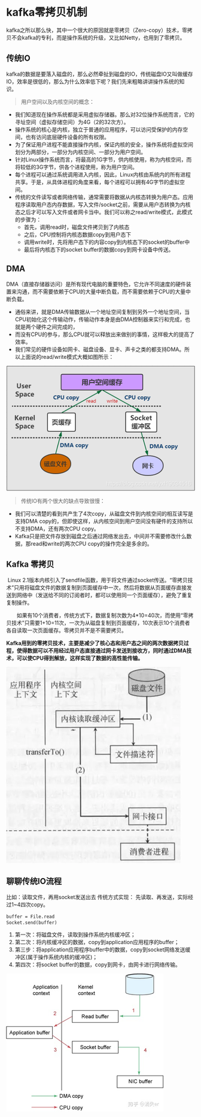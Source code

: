 # kafka零拷贝机制

kafka之所以那么快，其中一个很大的原因就是零拷贝（Zero-copy）技术，零拷贝不会kafka的专利，而是操作系统的升级，又比如Netty，也用到了零拷贝。



## 传统IO

kafka的数据是要落入磁盘的，那么必然牵扯到磁盘的IO，传统磁盘IO又叫做缓存IO，效率是很低的，那么为什么效率低下呢？我们先来粗略讲讲操作系统的知识。



> 用户空间以及内核空间的概念：

+ 我们知道现在操作系统都是采用虚拟存储器。那么对32位操作系统而言，它的寻址空间（虚拟存储空间）为4G（2的32次方）。
+ 操作系统的核心是内核，独立于普通的应用程序，可以访问受保护的内存空间，也有访问底层硬件设备的所有权限。
+ 为了保证用户进程不能直接操作内核，保证内核的安全，操作系统将虚拟空间划分为两部分，一部分为内核空间、一部分为用户空间。
+ 针对Linux操作系统而言，将最高的1G字节，供内核使用，称为内核空间，而将较低的3G字节，供各个进程使用，称为用户空间。
+ 每个进程可以通过系统调用进入内核，因此，Linux内核由系统内的所有进程共享。于是，从具体进程的角度来看，每个进程可以拥有4G字节的虚拟空间。
+ 传统的文件读写或者网络传输，通常需要将数据从内核态转换为用户态。应用程序读取用户态内存数据，写入文件/socket之前，需要从用户态转换为内核态之后才可以写入文件或者网卡当中。我们可以称之read/write模式，此模式的步骤为：
  + 首先，调用read时，磁盘文件拷贝到了内核态
  + 之后，CPU控制将内核态数据copy到用户态下
  + 调用write时，先将用户态下的内容copy到内核态下的socket的buffer中
  + 最后将内核态下的socket buffer的数据copy到网卡设备中传送。



## DMA

DMA（直接存储器访问）是所有现代电脑的重要特色，它允许不同速度的硬件装置来沟通，而不需要依赖于CPU的大量中断负载，而不需要依赖于CPU的大量中断负载。

+ 通俗来讲，就是DMA传输数据从一个地址空间复制到另外一个地址空间，当CPU初始化这个传输动作，传输动作本身是由DMA控制器来实行和完成，也就是两个硬件之间完成的，
+ 而没有CPU的参与，那么CPU就可以释放出来做别的事情，这样极大的提高了效率。
+ 我们常见的硬件设备如网卡、磁盘设备、显卡、声卡之类的都支持DMA。所以上面说的read/write模式大概如图所示：

![](./images/零拷贝-1.png)



> 传统IO有两个很大的缺点导致很慢：

+ 我们可以清楚的看到共产生了4次copy，从磁盘文件到内核空间的相互读写是支持DMA copy的，但即使这样，从内核空间到用户空间没有硬件的支持所以不支持DMA，还有两次CPU copy。
+ Kafka只是把文件存放到磁盘之后通过网络发出去，中间并不需要修改什么数据，那read和write的两次CPU copy的操作完全是多余的。



## Kafka 零拷贝

​        Linux 2.1版本内核引入了sendfile函数，用于将文件通过socket传送。“零拷贝技术”只用将磁盘文件的数据复制到页面缓存中一次，然后将数据从页面缓存直接发送到网络中（发送给不同的订阅者时，都可以使用同一个页面缓存），避免了重复复制操作。

　　如果有10个消费者，传统方式下，数据复制次数为4*10=40次，而使用“零拷贝技术”只需要1+10=11次，一次为从磁盘复制到页面缓存，10次表示10个消费者各自读取一次页面缓存。零拷贝并不是不需要拷贝。

​		**Kafka用到的零拷贝技术，主要是减少了核心态和用户态之间的两次数据拷贝过程，使得数据可以不用经过用户态直接通过网卡发送到接收方，同时通过DMA技术，可以使CPU得到解放，这样实现了数据的高性能传输。** 

![](./images/零拷贝-2.png)





## 聊聊传统IO流程

比如：读取文件，再用socket发送出去
传统方式实现：
先读取、再发送，实际经过1~4四次copy。

```
buffer = File.read 
Socket.send(buffer)
```

1. 第一次：将磁盘文件，读取到操作系统内核缓冲区；
2. 第二次：将内核缓冲区的数据，copy到application应用程序的buffer；
3. 第三步：将application应用程序buffer中的数据，copy到socket网络发送缓冲区(属于操作系统内核的缓冲区)；
4. 第四次：将socket buffer的数据，copy到网卡，由网卡进行网络传输。

![](./images/零拷贝-3.png)